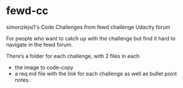 # fewd-cc
simonzlejsi1's Code Challenges from fewd challenge Udacity forum

For people who want to catch up with the challenge but find it hard to navigate in the fewd forum.

There’s a folder for each challenge, with 2 files in each  

  - the image to code-copy
  - a req.md file with the link for each challenge as well as bullet point notes.
